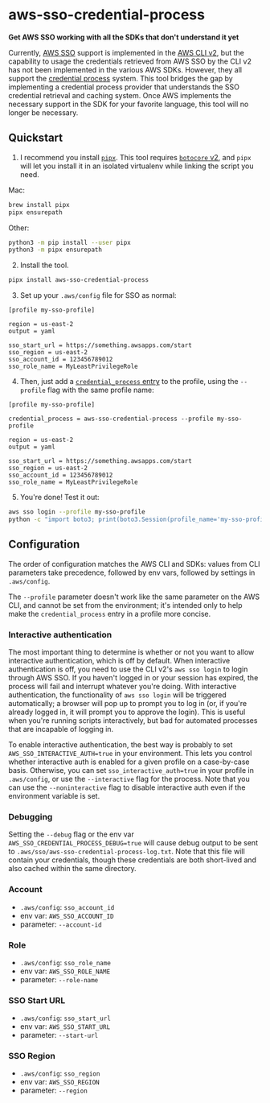 # aws-sso-credential-process
**Get AWS SSO working with all the SDKs that don't understand it yet**

Currently, [AWS SSO](https://aws.amazon.com/single-sign-on/) support is implemented in the [AWS CLI v2](https://aws.amazon.com/blogs/developer/aws-cli-v2-is-now-generally-available/), but the capability to usage the credentials retrieved from AWS SSO by the CLI v2 has not been implemented in the various AWS SDKs. However, they all support the [credential process](https://docs.aws.amazon.com/cli/latest/userguide/cli-configure-sourcing-external.html) system. This tool bridges the gap by implementing a credential process provider that understands the SSO credential retrieval and caching system. Once AWS implements the necessary support in the SDK for your favorite language, this tool will no longer be necessary.

## Quickstart

1. I recommend you install [`pipx`](https://pipxproject.github.io/pipx/). This tool requires [`botocore` v2](https://github.com/boto/botocore/tree/v2), and `pipx` will let you install it in an isolated virtualenv while linking the script you need.

Mac:
```bash
brew install pipx
pipx ensurepath
```

Other:
```bash
python3 -m pip install --user pipx
python3 -m pipx ensurepath
```

2. Install the tool.
```bash
pipx install aws-sso-credential-process
```

3. Set up your `.aws/config` file for SSO as normal:

```
[profile my-sso-profile]

region = us-east-2
output = yaml

sso_start_url = https://something.awsapps.com/start
sso_region = us-east-2
sso_account_id = 123456789012
sso_role_name = MyLeastPrivilegeRole
```

4. Then, just add a [`credential_process` entry](https://docs.aws.amazon.com/cli/latest/userguide/cli-configure-sourcing-external.html) to the profile, using the `--profile` flag with the same profile name:

```
[profile my-sso-profile]

credential_process = aws-sso-credential-process --profile my-sso-profile

region = us-east-2
output = yaml

sso_start_url = https://something.awsapps.com/start
sso_region = us-east-2
sso_account_id = 123456789012
sso_role_name = MyLeastPrivilegeRole

```

5. You're done! Test it out:
```bash
aws sso login --profile my-sso-profile
python -c "import boto3; print(boto3.Session(profile_name='my-sso-profile').client('sts').get_caller_identity())"
```

## Configuration

The order of configuration matches the AWS CLI and SDKs: values from CLI parameters take precedence, followed by env vars, followed by settings in `.aws/config`.

The `--profile` parameter doesn't work like the same parameter on the AWS CLI, and cannot be set from the environment; it's intended only to help make the `credential_process` entry in a profile more concise.

### Interactive authentication

The most important thing to determine is whether or not you want to allow interactive authentication, which is off by default. When interactive authentication is off, you need to use the CLI v2's `aws sso login` to login through AWS SSO. If you haven't logged in or your session has expired, the process will fail and interrupt whatever you're doing. With interactive authentication, the functionality of `aws sso login` will be triggered automatically; a browser will pop up to prompt you to log in (or, if you're already logged in, it will prompt you to approve the login). This is useful when you're running scripts interactively, but bad for automated processes that are incapable of logging in.

To enable interactive authentication, the best way is probably to set `AWS_SSO_INTERACTIVE_AUTH=true` in your environment. This lets you control whether interactive auth is enabled for a given profile on a case-by-case basis. Otherwise, you can set `sso_interactive_auth=true` in your profile in `.aws/config`, or use the `--interactive` flag for the process. Note that you can use the `--noninteractive` flag to disable interactive auth even if the environment variable is set.

### Debugging
Setting the `--debug` flag or the env var `AWS_SSO_CREDENTIAL_PROCESS_DEBUG=true` will cause debug output to be sent to `.aws/sso/aws-sso-credential-process-log.txt`. Note that this file will contain your credentials, though these credentials are both short-lived and also cached within the same directory.

### Account

* `.aws/config`: `sso_account_id`
* env var: `AWS_SSO_ACCOUNT_ID`
* parameter: `--account-id`

### Role

* `.aws/config`: `sso_role_name`
* env var: `AWS_SSO_ROLE_NAME`
* parameter: `--role-name`

### SSO Start URL

* `.aws/config`: `sso_start_url`
* env var: `AWS_SSO_START_URL`
* parameter: `--start-url`

### SSO Region

* `.aws/config`: `sso_region`
* env var: `AWS_SSO_REGION`
* parameter: `--region`
